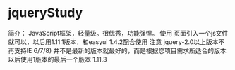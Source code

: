 # jqueryStudy
简介：
    JavaScript框架，轻量级。很优秀，功能强悍。
使用
    页面引入一个js文件就可以，以后用1.11.1版本，和easyui 1.4.2配合使用
    <script type="text/javascript" src="../js/jquery-1.11.1.js"></script>
    <script type="text/javascript">
        $(document).ready(function () {  //想当于 body onload="func" ，当文档加载完毕再执行。
            //js代码
        });
    </script>
注意
    jquery-2.0以上版本不再支持IE 6/7/8) 并不是最新的版本就最好的，而是根据您项目需求所适合的版本
以后使用1版本的最后一个版本 1.11.3
